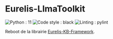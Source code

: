 # Eurelis-LlmaToolkit

![Python : 11](https://img.shields.io/badge/Python-=3.11-green)
![Code style : black](https://img.shields.io/badge/Code_style-black-black)
![Linting : pylint](https://img.shields.io/badge/Linting-pylint-yellowgreen)

Reboot de la librairie [Eurelis-KB-Framework](https://github.com/Eurelis/Eurelis-KB-Framework).
